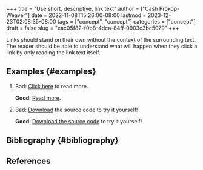 +++
title = "Use short, descriptive, link text"
author = ["Cash Prokop-Weaver"]
date = 2022-11-08T15:26:00-08:00
lastmod = 2023-12-23T02:08:35-08:00
tags = ["concept", "concept"]
categories = ["concept"]
draft = false
slug = "eac05f82-f0b8-4dca-84ff-0903c3bc5079"
+++

Links should stand on their own without the context of the surrounding text. The reader should be able to understand what will happen when they click a link by only reading the link text itself.


## Examples {#examples}

1.  Bad: [Click here](http://example.com) to read more.

    **Good**: [Read more](http://example.com).

2.  Bad: [Download](http:example.com) the source code to try it yourself!

    **Good**: [Download the source code](http:example.com) to try it yourself!


## Bibliography {#bibliography}

## References

<style>.csl-entry{text-indent: -1.5em; margin-left: 1.5em;}</style><div class="csl-bib-body">
</div>
